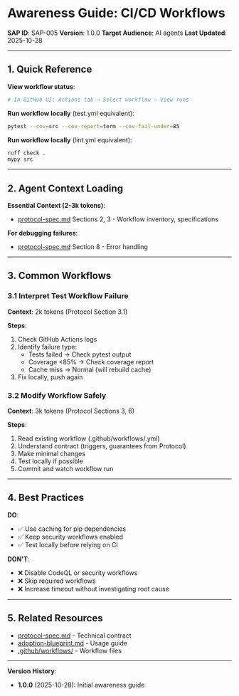 # Awareness Guide: CI/CD Workflows

**SAP ID**: SAP-005
**Version**: 1.0.0
**Target Audience**: AI agents
**Last Updated**: 2025-10-28

---

## 1. Quick Reference

**View workflow status**:
```bash
# In GitHub UI: Actions tab → Select workflow → View runs
```

**Run workflow locally** (test.yml equivalent):
```bash
pytest --cov=src --cov-report=term --cov-fail-under=85
```

**Run workflow locally** (lint.yml equivalent):
```bash
ruff check .
mypy src
```

---

## 2. Agent Context Loading

**Essential Context (2-3k tokens)**:
- [protocol-spec.md](protocol-spec.md) Sections 2, 3 - Workflow inventory, specifications

**For debugging failures**:
- [protocol-spec.md](protocol-spec.md) Section 8 - Error handling

---

## 3. Common Workflows

### 3.1 Interpret Test Workflow Failure

**Context**: 2k tokens (Protocol Section 3.1)

**Steps**:
1. Check GitHub Actions logs
2. Identify failure type:
   - Tests failed → Check pytest output
   - Coverage <85% → Check coverage report
   - Cache miss → Normal (will rebuild cache)
3. Fix locally, push again

### 3.2 Modify Workflow Safely

**Context**: 3k tokens (Protocol Sections 3, 6)

**Steps**:
1. Read existing workflow (.github/workflows/<name>.yml)
2. Understand contract (triggers, guarantees from Protocol)
3. Make minimal changes
4. Test locally if possible
5. Commit and watch workflow run

---

## 4. Best Practices

**DO**:
- ✅ Use caching for pip dependencies
- ✅ Keep security workflows enabled
- ✅ Test locally before relying on CI

**DON'T**:
- ❌ Disable CodeQL or security workflows
- ❌ Skip required workflows
- ❌ Increase timeout without investigating root cause

---

## 5. Related Resources

- [protocol-spec.md](protocol-spec.md) - Technical contract
- [adoption-blueprint.md](adoption-blueprint.md) - Usage guide
- [.github/workflows/](../../../../static-template/.github/workflows/) - Workflow files

---

**Version History**:
- **1.0.0** (2025-10-28): Initial awareness guide
